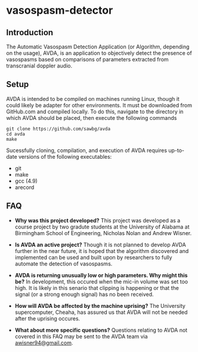 # vasospasm-detector

## Introduction
The Automatic Vasospasm Detection Application (or Algorithm, depending on the
usage), AVDA, is an application to objectively detect the presence of vasospasms
based on comparisons of parameters extracted from transcranial doppler audio.

## Setup
AVDA is intended to be compiled on machines running Linux, though it could
likely be adapter for other environments. It must be downloaded from GitHub.com
and compiled locally. To do this, navigate to the directory in which AVDA should
be placed, then execute the following commands

	git clone https://github.com/sawbg/avda
	cd avda
	make

Sucessfully cloning, compilation, and execution of AVDA requires up-to-date
versions of the following executables:

* git
* make
* gcc (4.9)
* arecord

## FAQ

* **Why was this project developed?** This project was developed as a course 
project by two gradute students at the University of Alabama at Birmingham
School of Engineering, Nicholas Nolan and Andrew Wisner.

* **Is AVDA an active project?** Though it is not planned to develop AVDA
further in the near future, it is hoped that the algorithm discovered and
implemented can be used and built upon by researchers to fully automate the
detection of vasospasms.

* **AVDA is returning unusually low or high parameters. Why might this be?** In
  development, this occured when the mic-in volume was set too high. It is
likely in this senario that clipping is happening or that the signal (or a
strong enough signal) has no been received.

* **How will AVDA be affected by the machine uprising?** The University
  supercomputer, Cheaha, has assured us that AVDA will not be needed after the
uprising occures.

* **What about more specific questions?** Questions relating to AVDA not
covered in this FAQ may be sent to the AVDA team via awisner94@gmail.com.
